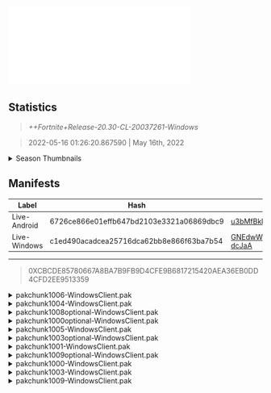 <div style="pointer-events: none">
  <img style="pointer-events: none" src="https://raw.githubusercontent.com/Tectors/Archive/master/source/dependents/gen.20.30.svg" width="360" height="155">
<div>

## Statistics
> *++Fortnite+Release-20.30-CL-20037261-Windows*

> 2022-05-16 01:26:20.867590 | May 16th, 2022

<details>
  <summary>Season Thumbnails</summary>

  > Seasonal thumbnails are a season's normal ltms and their photos.

  | Name | ID |
  | - | - |
  | [Zero Build - Duos](https://raw.githubusercontent.com/Tectors/Archive/master/source/dependents/monthly-rotaton/playlist_nobuildbr_duo_20_30.png) | Playlist_NoBuildBR_Duo |
  | [Solo](https://raw.githubusercontent.com/Tectors/Archive/master/source/dependents/monthly-rotaton/playlist_defaultsolo_20_30.png) | Playlist_DefaultSolo |
  | [Zero Build - Trios](https://raw.githubusercontent.com/Tectors/Archive/master/source/dependents/monthly-rotaton/playlist_nobuildbr_trio_20_30.png) | Playlist_NoBuildBR_Trio |
  | [Zero Build - Solo](https://raw.githubusercontent.com/Tectors/Archive/master/source/dependents/monthly-rotaton/playlist_nobuildbr_solo_20_30.png) | Playlist_NoBuildBR_Solo |
</details>

## Manifests
| Label | Hash | Route |
| - | - | - |
| Live-Android | 6726ce866e01effb647bd2103e3321a06869dbc9 | [u3bMfBkhClfyUpMm3ka117g9jcm8hg](https://github.com/Tectors/Archive/blob/master/manifests/u3bMfBkhClfyUpMm3ka117g9jcm8hg.manifest) |
| Live-Windows | c1ed490acadcea25716dca62bb8e866f63ba7b54 | [GNEdwWsWRB54niwy70WJpDoF-dcJaA](https://github.com/Tectors/Archive/blob/master/manifests/GNEdwWsWRB54niwy70WJpDoF-dcJaA.manifest) |

---

> 0XCBCDE85780667A8BA7B9FB9D4CFE9B6817215420AEA36EB0DD4CFD2EE9513359

<details>
  <summary>pakchunk1006-WindowsClient.pak</summary>

  > FortniteGame/Content/Paks/pakchunk1006-WindowsClient.pak

  > 0x547927633B287636A6842DE8564BA52FBB0CA6C464C3D65C09C4A0BAFF5B6523

  </details>

<details>
  <summary>pakchunk1004-WindowsClient.pak</summary>

  > FortniteGame/Content/Paks/pakchunk1004-WindowsClient.pak

  > 0x5AC5CC6239355B6549F28F438FB157B1A2AF1CD787C9DAF6909122C0F4483305

  <img src="https://raw.githubusercontent.com/Tectors/Archive/master/source/dependents/referred/EID_Triumphant.svg" width="100"> 
</details>

<details>
  <summary>pakchunk1008optional-WindowsClient.pak</summary>

  > FortniteGame/Content/Paks/pakchunk1008optional-WindowsClient.pak

  > 0x68A4A21EFEF7FBCD08D8D67C94501B57B091C9118EE0B37D27B6BA823879D5BE

  <img src="https://raw.githubusercontent.com/Tectors/Archive/master/source/dependents/referred/Pickaxe_ID_785_ForsakeFemale.svg" width="100"> <img src="https://raw.githubusercontent.com/Tectors/Archive/master/source/dependents/referred/LSID_430_ForsakeBeginning.svg" width="100"> <img src="https://raw.githubusercontent.com/Tectors/Archive/master/source/dependents/referred/CID_A_393_Athena_Commando_F_Forsake.svg" width="100"> <img src="https://raw.githubusercontent.com/Tectors/Archive/master/source/dependents/referred/BID_995_ForsakeFemale.svg" width="100"> 
</details>

<details>
  <summary>pakchunk1000optional-WindowsClient.pak</summary>

  > FortniteGame/Content/Paks/pakchunk1000optional-WindowsClient.pak

  > 0xD97E86CF0A7E3D039E7A33FB1F0269F7C68EF694D50E75FFB79A5EE566B85B21

  <img src="https://raw.githubusercontent.com/Tectors/Archive/master/source/dependents/referred/Pickaxe_ID_794_CarbideKnightMale.svg" width="100"> <img src="https://raw.githubusercontent.com/Tectors/Archive/master/source/dependents/referred/CID_A_401_Athena_Commando_M_CarbideKnight.svg" width="100"> <img src="https://raw.githubusercontent.com/Tectors/Archive/master/source/dependents/referred/BID_A_006_CarbideKnightMale.svg" width="100"> 
</details>

<details>
  <summary>pakchunk1005-WindowsClient.pak</summary>

  > FortniteGame/Content/Paks/pakchunk1005-WindowsClient.pak

  > 0xC32C850F658EB6C8076C60B844D904BCB14D81B65685199CBBC9501E0D140453

  <img src="https://raw.githubusercontent.com/Tectors/Archive/master/source/dependents/referred/EID_Concentrate_0W5GY.svg" width="100"> 
</details>

<details>
  <summary>pakchunk1003optional-WindowsClient.pak</summary>

  > FortniteGame/Content/Paks/pakchunk1003optional-WindowsClient.pak

  > 0x32AAE1ACBEF16DED750993F0CF5A494F1F0CF3250719EFD51CBDBD54A94A54A8

  <img src="https://raw.githubusercontent.com/Tectors/Archive/master/source/dependents/referred/SPID_369_LittleEggDrops.svg" width="100"> <img src="https://raw.githubusercontent.com/Tectors/Archive/master/source/dependents/referred/SPID_368_LittleEggChick.svg" width="100"> <img src="https://raw.githubusercontent.com/Tectors/Archive/master/source/dependents/referred/Pickaxe_ID_771_LittleEggFemale.svg" width="100"> <img src="https://raw.githubusercontent.com/Tectors/Archive/master/source/dependents/referred/EID_LittleEgg_69OX0.svg" width="100"> <img src="https://raw.githubusercontent.com/Tectors/Archive/master/source/dependents/referred/CID_A_377_Athena_Commando_F_LittleEgg_OMNB5.svg" width="100"> <img src="https://raw.githubusercontent.com/Tectors/Archive/master/source/dependents/referred/BID_976_LittleEgg_Female_4EJ99.svg" width="100"> 
</details>

<details>
  <summary>pakchunk1001-WindowsClient.pak</summary>

  > FortniteGame/Content/Paks/pakchunk1001-WindowsClient.pak

  > 0xADD10498A76F9E6D3E11708D13C01A2F75CEBD559F2DD31539F6582A3E0ACF08

  <img src="https://raw.githubusercontent.com/Tectors/Archive/master/source/dependents/referred/MusicPack_131_MC.svg" width="100"> 
</details>

<details>
  <summary>pakchunk1009optional-WindowsClient.pak</summary>

  > FortniteGame/Content/Paks/pakchunk1009optional-WindowsClient.pak

  > 0xE0BAD7B4B10184BE49AAE02EE3F92AD438216F8FF7E796113ADDDC89783ECAC1

  <img src="https://raw.githubusercontent.com/Tectors/Archive/master/source/dependents/referred/Pickaxe_ID_792_RumbleMale.svg" width="100"> <img src="https://raw.githubusercontent.com/Tectors/Archive/master/source/dependents/referred/Pickaxe_ID_791_RumbleFemale.svg" width="100"> <img src="https://raw.githubusercontent.com/Tectors/Archive/master/source/dependents/referred/LSID_429_Rumble.svg" width="100"> <img src="https://raw.githubusercontent.com/Tectors/Archive/master/source/dependents/referred/Glider_ID_365_RumbleFemale.svg" width="100"> <img src="https://raw.githubusercontent.com/Tectors/Archive/master/source/dependents/referred/EID_Rumble_Male.svg" width="100"> <img src="https://raw.githubusercontent.com/Tectors/Archive/master/source/dependents/referred/EID_Rumble_Female.svg" width="100"> <img src="https://raw.githubusercontent.com/Tectors/Archive/master/source/dependents/referred/CID_A_385_Athena_Commando_F_Rumble.svg" width="100"> <img src="https://raw.githubusercontent.com/Tectors/Archive/master/source/dependents/referred/CID_A_384_Athena_Commando_M_Rumble.svg" width="100"> <img src="https://raw.githubusercontent.com/Tectors/Archive/master/source/dependents/referred/BID_988_Rumble.svg" width="100"> <img src="https://raw.githubusercontent.com/Tectors/Archive/master/source/dependents/referred/BID_987_Rumble_Female.svg" width="100"> 
</details>

<details>
  <summary>pakchunk1000-WindowsClient.pak</summary>

  > FortniteGame/Content/Paks/pakchunk1000-WindowsClient.pak

  > 0xD97E86CF0A7E3D039E7A33FB1F0269F7C68EF694D50E75FFB79A5EE566B85B21

  <img src="https://raw.githubusercontent.com/Tectors/Archive/master/source/dependents/referred/Pickaxe_ID_794_CarbideKnightMale.svg" width="100"> <img src="https://raw.githubusercontent.com/Tectors/Archive/master/source/dependents/referred/CID_A_401_Athena_Commando_M_CarbideKnight.svg" width="100"> <img src="https://raw.githubusercontent.com/Tectors/Archive/master/source/dependents/referred/BID_A_006_CarbideKnightMale.svg" width="100"> 
</details>

<details>
  <summary>pakchunk1003-WindowsClient.pak</summary>

  > FortniteGame/Content/Paks/pakchunk1003-WindowsClient.pak

  > 0x32AAE1ACBEF16DED750993F0CF5A494F1F0CF3250719EFD51CBDBD54A94A54A8

  <img src="https://raw.githubusercontent.com/Tectors/Archive/master/source/dependents/referred/SPID_369_LittleEggDrops.svg" width="100"> <img src="https://raw.githubusercontent.com/Tectors/Archive/master/source/dependents/referred/SPID_368_LittleEggChick.svg" width="100"> <img src="https://raw.githubusercontent.com/Tectors/Archive/master/source/dependents/referred/Pickaxe_ID_771_LittleEggFemale.svg" width="100"> <img src="https://raw.githubusercontent.com/Tectors/Archive/master/source/dependents/referred/EID_LittleEgg_69OX0.svg" width="100"> <img src="https://raw.githubusercontent.com/Tectors/Archive/master/source/dependents/referred/CID_A_377_Athena_Commando_F_LittleEgg_OMNB5.svg" width="100"> <img src="https://raw.githubusercontent.com/Tectors/Archive/master/source/dependents/referred/BID_976_LittleEgg_Female_4EJ99.svg" width="100"> 
</details>

<details>
  <summary>pakchunk1009-WindowsClient.pak</summary>

  > FortniteGame/Content/Paks/pakchunk1009-WindowsClient.pak

  > 0xE0BAD7B4B10184BE49AAE02EE3F92AD438216F8FF7E796113ADDDC89783ECAC1

  <img src="https://raw.githubusercontent.com/Tectors/Archive/master/source/dependents/referred/Pickaxe_ID_792_RumbleMale.svg" width="100"> <img src="https://raw.githubusercontent.com/Tectors/Archive/master/source/dependents/referred/Pickaxe_ID_791_RumbleFemale.svg" width="100"> <img src="https://raw.githubusercontent.com/Tectors/Archive/master/source/dependents/referred/LSID_429_Rumble.svg" width="100"> <img src="https://raw.githubusercontent.com/Tectors/Archive/master/source/dependents/referred/Glider_ID_365_RumbleFemale.svg" width="100"> <img src="https://raw.githubusercontent.com/Tectors/Archive/master/source/dependents/referred/EID_Rumble_Male.svg" width="100"> <img src="https://raw.githubusercontent.com/Tectors/Archive/master/source/dependents/referred/EID_Rumble_Female.svg" width="100"> <img src="https://raw.githubusercontent.com/Tectors/Archive/master/source/dependents/referred/CID_A_385_Athena_Commando_F_Rumble.svg" width="100"> <img src="https://raw.githubusercontent.com/Tectors/Archive/master/source/dependents/referred/CID_A_384_Athena_Commando_M_Rumble.svg" width="100"> <img src="https://raw.githubusercontent.com/Tectors/Archive/master/source/dependents/referred/BID_988_Rumble.svg" width="100"> <img src="https://raw.githubusercontent.com/Tectors/Archive/master/source/dependents/referred/BID_987_Rumble_Female.svg" width="100"> 
</details>

